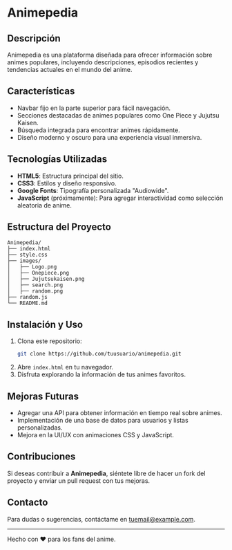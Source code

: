 # Animepedia

## Descripción
Animepedia es una plataforma diseñada para ofrecer información sobre animes populares, incluyendo descripciones, episodios recientes y tendencias actuales en el mundo del anime.

## Características
- Navbar fijo en la parte superior para fácil navegación.
- Secciones destacadas de animes populares como One Piece y Jujutsu Kaisen.
- Búsqueda integrada para encontrar animes rápidamente.
- Diseño moderno y oscuro para una experiencia visual inmersiva.

## Tecnologías Utilizadas
- **HTML5**: Estructura principal del sitio.
- **CSS3**: Estilos y diseño responsivo.
- **Google Fonts**: Tipografía personalizada "Audiowide".
- **JavaScript** (próximamente): Para agregar interactividad como selección aleatoria de anime.

## Estructura del Proyecto
```
Animepedia/
├── index.html
├── style.css
├── images/
│   ├── Logo.png
│   ├── Onepiece.png
│   ├── Jujutsukaisen.png
│   ├── search.png
│   ├── random.png
├── random.js
└── README.md
```

## Instalación y Uso
1. Clona este repositorio:
   ```bash
   git clone https://github.com/tuusuario/animepedia.git
   ```
2. Abre `index.html` en tu navegador.
3. Disfruta explorando la información de tus animes favoritos.

## Mejoras Futuras
- Agregar una API para obtener información en tiempo real sobre animes.
- Implementación de una base de datos para usuarios y listas personalizadas.
- Mejora en la UI/UX con animaciones CSS y JavaScript.

## Contribuciones
Si deseas contribuir a **Animepedia**, siéntete libre de hacer un fork del proyecto y enviar un pull request con tus mejoras.

## Contacto
Para dudas o sugerencias, contáctame en [tuemail@example.com](mailto:tuemail@example.com).

---
Hecho con ❤️ para los fans del anime.

